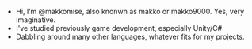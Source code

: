 - Hi, I’m @makkomise, also knonwn as makko or makko9000. Yes, very imaginative. 
- I've studied previously game development, especially Unity/C#
- Dabbling around many other languages, whatever fits for my projects.


<!---
makkomise/makkomise is a ✨ special ✨ repository because its `README.md` (this file) appears on your GitHub profile.
You can click the Preview link to take a look at your changes.
--->
